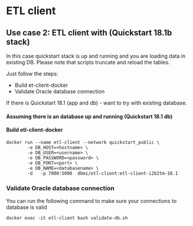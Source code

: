 



# ETL client 

## Use case 2: ETL client with (Quickstart 18.1b stack)

In this case quickstart stack is up and running and you are loading data in existing DB. 
Please note that scripts truncate and reload the tables.

Just follow the steps:
* Build et-client-docker
* Validate Oracle database connection 


If there is Quickstart 18.1 (app and db) - want to try with existing database.
 
####  Assuming there is an database up and running (Quickstart 18.1 db)


#### Build etl-client-docker
```
docker run --name etl-client --network quickstart_public \
		-e DB_HOST=<hostname> \
		-e DB_USER=<username> \
		-e DB_PASSWORD=<password> \
		-e DB_PORT=<port> \
		-e DB_NAME=<databasename> \
		-d   -p 7000:5000  dbmi/etl-client:etl-client-i2b2tm-18.1 
```
### Validate Oracle database connection
You can run the following command to make sure your connections to database is valid 
```
docker exec -it etl-client bash validate-db.sh 
```
